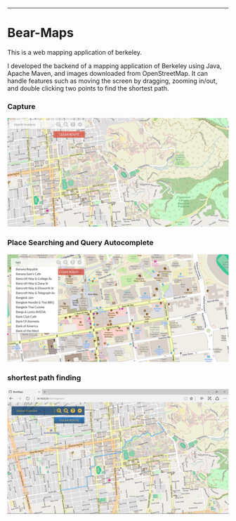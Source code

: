 ---

Bear-Maps
=========
This is a web mapping application of berkeley.

I developed the backend of a mapping application of Berkeley using Java, Apache Maven, and images downloaded from OpenStreetMap. It can handle features such as moving the screen by dragging, zooming in/out, and double clicking two points to find the shortest path.


### Capture
[![image](https://github.com/Bruce-Chan/Bear-Maps/raw/master/screenshot/Capture.PNG)](#capture)

### Place Searching and Query Autocomplete
[![image](https://github.com/Bruce-Chan/Bear-Maps/raw/master/screenshot/queryAutocomplete.png)](#capture)

### shortest path finding
[![image](https://github.com/Bruce-Chan/Bear-Maps/raw/master/screenshot/findShortestPath.png)](#capture)
